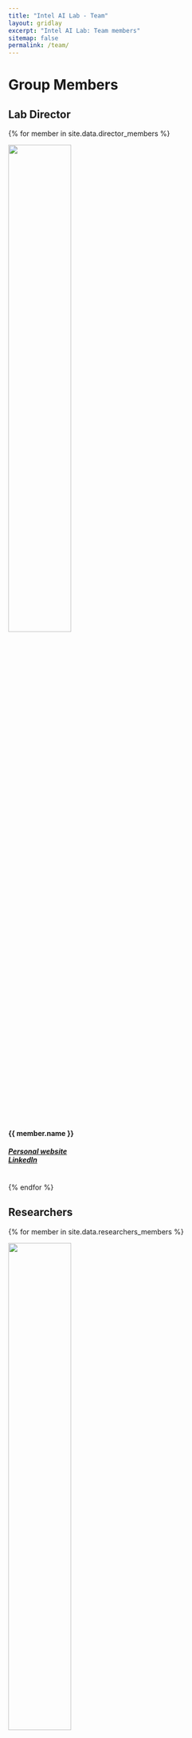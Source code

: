 ```yaml
---
title: "Intel AI Lab - Team"
layout: gridlay
excerpt: "Intel AI Lab: Team members"
sitemap: false
permalink: /team/
---
```


# Group Members 

 <!-- **We are  looking for new PhD students, Postdocs, and Master students to join the team** [(see openings)]({{ site.url }}{{ site.baseurl }}/openings) **!** -->


<!-- Jump to [staff](#staff), [master and bachelor students](#master-and-bachelor-students), [alumni](#alumni), [administrative support](#administrative-support), [lab visitors](#lab-visitors). -->


## Lab Director

<div class="row">

{% for member in site.data.director_members %}

<div class="col-sm-4 clearfix">
  <img src="{{ site.url }}{{ site.baseurl }}/images/teampic/{{ member.photo }}" class="img-responsive" width="50%" style="float: up" />
  <h4>{{ member.name }}</h4>
  <h5> <a href="{{ member.website }}">Personal website</a>   <br> <a href="{{member.linkedin}}"> LinkedIn </a> </h5>
<!--   <i>{{ member.info }} <br> <a href="{{member.linkedin}}"> LinkedIn </a> </i> -->
<!--   <i>{{ member.info }} <br>email: <{{ member.email }}></i> -->
  <ul style="overflow: hidden"></ul>
</div>

{% endfor %}

</div>


## Researchers

<div class="row">

{% for member in site.data.researchers_members %}

<div class="col-sm-4 clearfix">
  <img src="{{ site.url }}{{ site.baseurl }}/images/teampic/{{ member.photo }}" class="img-responsive" width="50%" style="float: up" />
  <h4>{{ member.name }}</h4>
  <h5> <a href="{{ member.website }}">Personal website</a> <br> <a href="{{member.linkedin}}"> LinkedIn </a> </h5>
<!--   <i>{{ member.info }} <br> <a href="{{member.linkedin}}"> LinkedIn </a> </i> -->
<!--   <i>{{ member.info }} <br>email: <{{ member.email }}></i> -->
  <ul style="overflow: hidden"></ul>
</div>

{% endfor %}

</div>



## Interns

<div class="row">

{% for member in site.data.interns_members %}

<div class="col-sm-4 clearfix">
  <img src="{{ site.url }}{{ site.baseurl }}/images/teampic/{{ member.photo }}" class="img-responsive" width="50%" style="float: up" />
  <h4>{{ member.name }}</h4>
  <h5> <a href="{{ member.website }}">Personal website</a> <br> <a href="{{member.linkedin}}"> LinkedIn </a> </h5>
<!--   <i>{{ member.info }} <br> <a href="{{member.linkedin}}"> LinkedIn </a> </i> -->
<!--   <i>{{ member.info }} <br>email: <{{ member.email }}></i> -->
  <ul style="overflow: hidden"></ul>
</div>

{% endfor %}

</div>
